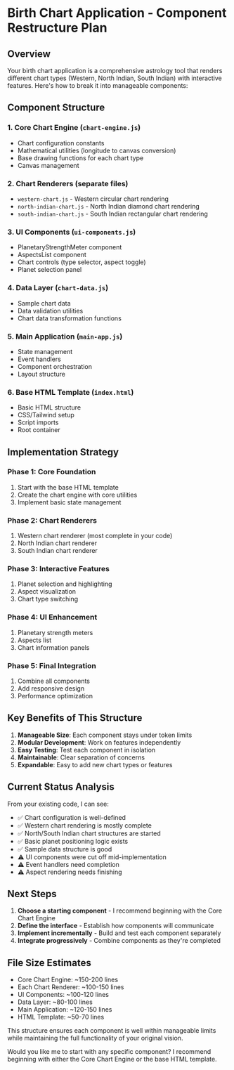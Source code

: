 # Birth Chart Application - Component Restructure Plan

## Overview
Your birth chart application is a comprehensive astrology tool that renders different chart types (Western, North Indian, South Indian) with interactive features. Here's how to break it into manageable components:

## Component Structure

### 1. **Core Chart Engine** (`chart-engine.js`)
- Chart configuration constants
- Mathematical utilities (longitude to canvas conversion)
- Base drawing functions for each chart type
- Canvas management

### 2. **Chart Renderers** (separate files)
- `western-chart.js` - Western circular chart rendering
- `north-indian-chart.js` - North Indian diamond chart rendering  
- `south-indian-chart.js` - South Indian rectangular chart rendering

### 3. **UI Components** (`ui-components.js`)
- PlanetaryStrengthMeter component
- AspectsList component
- Chart controls (type selector, aspect toggle)
- Planet selection panel

### 4. **Data Layer** (`chart-data.js`)
- Sample chart data
- Data validation utilities
- Chart data transformation functions

### 5. **Main Application** (`main-app.js`)
- State management
- Event handlers
- Component orchestration
- Layout structure

### 6. **Base HTML Template** (`index.html`)
- Basic HTML structure
- CSS/Tailwind setup
- Script imports
- Root container

## Implementation Strategy

### Phase 1: Core Foundation
1. Start with the base HTML template
2. Create the chart engine with core utilities
3. Implement basic state management

### Phase 2: Chart Renderers
1. Western chart renderer (most complete in your code)
2. North Indian chart renderer
3. South Indian chart renderer

### Phase 3: Interactive Features
1. Planet selection and highlighting
2. Aspect visualization
3. Chart type switching

### Phase 4: UI Enhancement
1. Planetary strength meters
2. Aspects list
3. Chart information panels

### Phase 5: Final Integration
1. Combine all components
2. Add responsive design
3. Performance optimization

## Key Benefits of This Structure

1. **Manageable Size**: Each component stays under token limits
2. **Modular Development**: Work on features independently
3. **Easy Testing**: Test each component in isolation
4. **Maintainable**: Clear separation of concerns
5. **Expandable**: Easy to add new chart types or features

## Current Status Analysis

From your existing code, I can see:
- ✅ Chart configuration is well-defined
- ✅ Western chart rendering is mostly complete
- ✅ North/South Indian chart structures are started
- ✅ Basic planet positioning logic exists
- ✅ Sample data structure is good
- ⚠️ UI components were cut off mid-implementation
- ⚠️ Event handlers need completion
- ⚠️ Aspect rendering needs finishing

## Next Steps

1. **Choose a starting component** - I recommend beginning with the Core Chart Engine
2. **Define the interface** - Establish how components will communicate
3. **Implement incrementally** - Build and test each component separately
4. **Integrate progressively** - Combine components as they're completed

## File Size Estimates

- Core Chart Engine: ~150-200 lines
- Each Chart Renderer: ~100-150 lines
- UI Components: ~100-120 lines
- Data Layer: ~80-100 lines
- Main Application: ~120-150 lines
- HTML Template: ~50-70 lines

This structure ensures each component is well within manageable limits while maintaining the full functionality of your original vision.

Would you like me to start with any specific component? I recommend beginning with either the Core Chart Engine or the base HTML template.